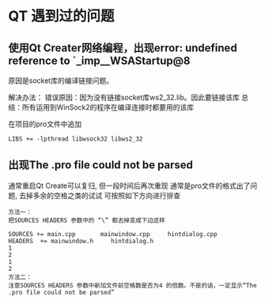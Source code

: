 # QT 遇到过的问题

## 使用Qt Creater网络编程，出现error: undefined reference to `_imp__WSAStartup@8
原因是socket库的编译链接问题。

解决办法：
错误原因：因为没有链接socket库ws2_32.lib。因此要链接该库
总结：所有运用到WinSock2的程序在编译连接时都要用的该库

在项目的pro文件中追加
```
LIBS += -lpthread libwsock32 libws2_32
```

## 出现The .pro file could not be parsed
通常重启Qt Create可以复归, 但一段时间后再次重现
通常是pro文件的格式出了问题, 去掉多余的空格之类的试试
可按照如下方向进行排查
```
方法一：
把SOURCES HEADERS 参数中的 “\” 都去掉变成下边这样

SOURCES += main.cpp       mainwindow.cpp     hintdialog.cpp
HEADERS  += mainwindow.h     hintdialog.h
1
2
1
2
方法二：
注意SOURCES HEADERS 参数中新加文件前空格数是否为4 的倍数。不是的话，一定显示“The .pro file could not be parsed”
```